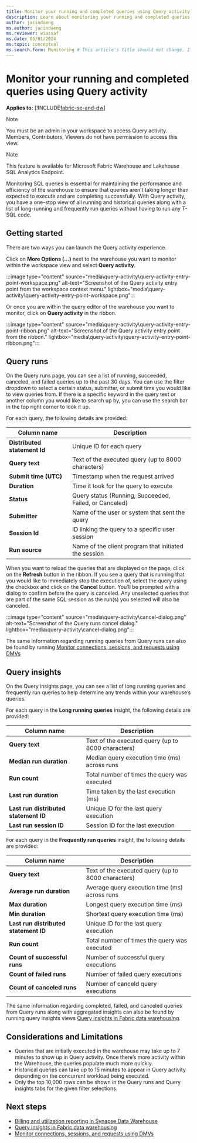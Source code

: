 ```yaml
---
title: Monitor your running and completed queries using Query activity
description: Learn about monitoring your running and completed queries using Query activity.
author: jacindaeng
ms.author: jacindaeng
ms.reviewer: wiassaf
ms.date: 05/01/2024
ms.topic: conceptual
ms.search.form: Monitoring # This article's title should not change. If so, contact engineering.
---
```

# Monitor your running and completed queries using Query activity

**Applies to:** [!INCLUDE[fabric-se-and-dw](includes/applies-to-version/fabric-se-and-dw.md)]

> [!NOTE]
> You must be an admin in your workspace to access Query activity. Members, Contributors, Viewers do not have permission to access this view.

> [!NOTE]
> This feature is available for Microsoft Fabric Warehouse and Lakehouse SQL Analytics Endpoint.

Monitoring SQL queries is essential for maintaining the performance and efficiency of the warehouse to ensure that queries aren’t taking longer than expected to execute and are completing successfully. With Query activity, you have a one-stop view of all running and historical queries along with a list of long-running and frequently run queries without having to run any T-SQL code. 

## Getting started

There are two ways you can launch the Query activity experience.

Click on **More Options (…)** next to the warehouse you want to monitor within the workspace view and select **Query activity**.

:::image type="content" source="media\query-activity\query-activity-entry-point-workspace.png" alt-text="Screenshot of the Query activity entry point from the workspace context menu." lightbox="media\query-activity\query-activity-entry-point-workspace.png":::

Or once you are within the query editor of the warehouse you want to monitor, click on **Query activity** in the ribbon. 

:::image type="content" source="media\query-activity\query-activity-entry-point-ribbon.png" alt-text="Screenshot of the Query activity entry point from the ribbon." lightbox="media\query-activity\query-activity-entry-point-ribbon.png":::

## Query runs 

On the Query runs page, you can see a list of running, succeeded, canceled, and failed queries up to the past 30 days. You can use the filter dropdown to select a certain status, submitter, or submit time you would like to view queries from. If there is a specific keyword in the query text or another column you would like to search up by, you can use the search bar in the top right corner to look it up. 

For each query, the following details are provided:

| Column name   |  Description |
|---|---|
|**Distributed statement Id**|Unique ID for each query|
|**Query text**|Text of the executed query (up to 8000 characters)|   
|**Submit time (UTC)**|Timestamp when the request arrived|
|**Duration**|Time it took for the query to execute|
|**Status**|Query status (Running, Succeeded, Failed, or Canceled)|   
|**Submitter**|Name of the user or system that sent the query|
|**Session Id**|ID linking the query to a specific user session|   
|**Run source**|Name of the client program that initiated the session|

When you want to reload the queries that are displayed on the page, click on the **Refresh** button in the ribbon. If you see a query that is running that you would like to immediately stop the execution of, select the query using the checkbox and click on the **Cancel** button. You’ll be prompted with a dialog to confirm before the query is canceled. Any unselected queries that are part of the same SQL session as the run(s) you selected will also be canceled. 

:::image type="content" source="media\query-activity\cancel-dialog.png" alt-text="Screenshot of the Query runs cancel dialog." lightbox="media\query-activity\cancel-dialog.png":::

The same information regarding running queries from Query runs can also be found by running [Monitor connections, sessions, and requests using DMVs](query-activity.md)

## Query insights 

On the Query insights page, you can see a list of long running queries and frequently run queries to help determine any trends within your warehouse’s queries. 

For each query in the **Long running queries** insight, the following details are provided:

| Column name   |  Description |
|---|---|
|**Query text**|Text of the executed query (up to 8000 characters)|   
|**Median run duration**|Median query execution time (ms) across runs|
|**Run count**|Total number of times the query was executed|
|**Last run duration**|Time taken by the last execution (ms)|   
|**Last run distributed statement ID**|Unique ID for the last query execution|
|**Last run session ID**|Session ID for the last execution|   

For each query in the **Frequently run queries** insight, the following details are provided:

| Column name   |  Description |
|---|---|
|**Query text**|Text of the executed query (up to 8000 characters)|   
|**Average run duration**|Average query execution time (ms) across runs|
|**Max duration**|Longest query execution time (ms)|
|**Min duration**|Shortest query execution time (ms)|
|**Last run distributed statement ID**|Unique ID for the last query execution|
|**Run count**|Total number of times the query was executed|
|**Count of successful runs**|Number of successful query executions|
|**Count of failed runs**|Number of failed query executions|
|**Count of canceled runs**|Number of canceld query executions|

The same information regarding completed, failed, and canceled queries from Query runs along with aggregated insights can also be found by running query insights views [Query insights in Fabric data warehousing](query-insights.md).

## Considerations and Limitations

- Queries that are initially executed in the warehouse may take up to 7 minutes to show up in Query activity. Once there’s more activity within the Warehouse, the queries populate much more quickly.  
- Historical queries can take up to 15 minutes to appear in Query activity depending on the concurrent workload being executed.
- Only the top 10,000 rows can be shown in the Query runs and Query insights tabs for the given filter selections.  

## Next steps
- [Billing and utilization reporting in Synapse Data Warehouse](usage-reporting.md)
- [Query insights in Fabric data warehousing](query-insights.md)
- [Monitor connections, sessions, and requests using DMVs](query-activity.md)
